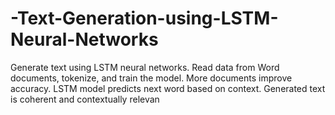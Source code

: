 # -Text-Generation-using-LSTM-Neural-Networks
Generate text using LSTM neural networks. Read data from Word documents, tokenize, and train the model. More documents improve accuracy. LSTM model predicts next word based on context. Generated text is coherent and contextually relevan

